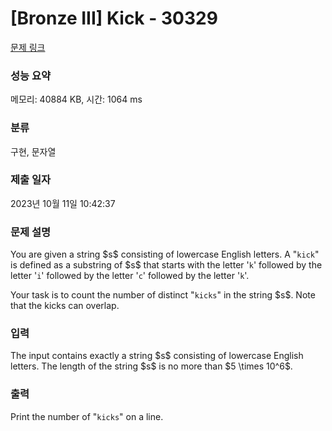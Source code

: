 # [Bronze III] Kick - 30329 

[문제 링크](https://www.acmicpc.net/problem/30329) 

### 성능 요약

메모리: 40884 KB, 시간: 1064 ms

### 분류

구현, 문자열

### 제출 일자

2023년 10월 11일 10:42:37

### 문제 설명

<p>You are given a string $s$ consisting of lowercase English letters. A "<code>kick</code>" is defined as a substring of $s$ that starts with the letter '<code>k</code>' followed by the letter '<code>i</code>' followed by the letter '<code>c</code>' followed by the letter '<code>k</code>'.</p>

<p>Your task is to count the number of distinct "<code>kicks</code>" in the string $s$. Note that the kicks can overlap.</p>

### 입력 

 <p>The input contains exactly a string $s$ consisting of lowercase English letters. The length of the string $s$ is no more than $5 \times 10^6$.</p>

### 출력 

 <p>Print the number of "<code>kicks</code>" on a line.</p>

